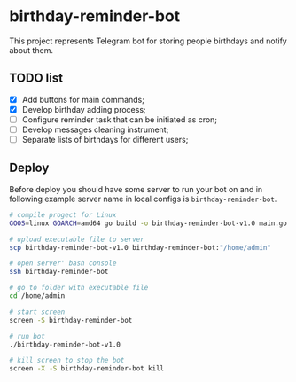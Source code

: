 # birthday-reminder-bot

This project represents Telegram bot for storing people birthdays and notify about them.

## TODO list

- [x] Add buttons for main commands;
- [x] Develop birthday adding process;
- [ ] Configure reminder task that can be initiated as cron;
- [ ] Develop messages cleaning instrument;
- [ ] Separate lists of birthdays for different users;

## Deploy

Before deploy you should have some server to run your bot on and in following example server name in local configs is `birthday-reminder-bot`.

```bash
# compile progect for Linux
GOOS=linux GOARCH=amd64 go build -o birthday-reminder-bot-v1.0 main.go

# upload executable file to server
scp birthday-reminder-bot-v1.0 birthday-reminder-bot:"/home/admin"

# open server' bash console
ssh birthday-reminder-bot

# go to folder with executable file
cd /home/admin

# start screen
screen -S birthday-reminder-bot

# run bot 
./birthday-reminder-bot-v1.0

# kill screen to stop the bot
screen -X -S birthday-reminder-bot kill
```

